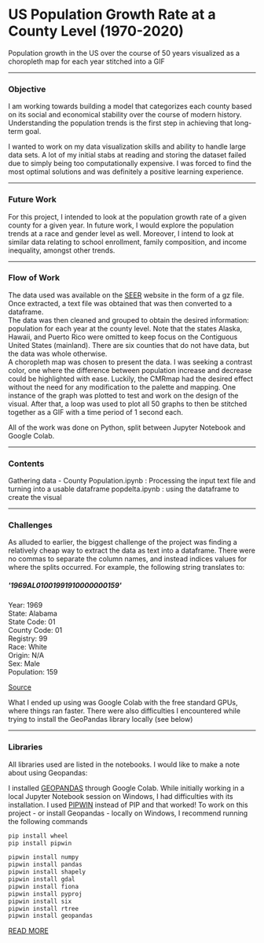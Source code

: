 # US Population Growth Rate at a County Level (1970-2020)

Population growth in the US over the course of 50 years visualized as a choropleth map for each year stitched into a GIF

----
### Objective

I am working towards building a model that categorizes each county based on its social and economical stability over the course of modern history. Understanding the population trends is the first step in achieving that long-term goal.

I wanted to work on my data visualization skills and ability to handle large data sets. A lot of my initial stabs at reading and storing the dataset failed due to simply being too computationally expensive. I was forced to find the most optimal solutions and was definitely a positive learning experience.

----

### Future Work
For this project, I intended to look at the population growth rate of a given county for a given year. In future work, I would explore the population trends at a race and gender level as well.
Moreover, I intend to look at similar data relating to school enrollment, family composition, and income inequality, amongst other trends.

----

### Flow of Work
The data used was available on the [SEER](https://seer.cancer.gov/popdata/download.html) website in the form of a gz file. Once extracted, a text file was obtained that was then converted to a dataframe.\
The data was then cleaned and grouped to obtain the desired information: population for each year at the county level. Note that the states Alaska, Hawaii, and Puerto Rico were omitted to keep focus on the Contiguous United States (mainland). There are six counties that do not have data, but the data was whole otherwise.\
A choropleth map was chosen to present the data. I was seeking a contrast color, one where the difference between population increase and decrease could be highlighted with ease. Luckily, the CMRmap had the desired effect without the need for any modification to the palette and mapping. 
One instance of the graph was plotted to test and work on the design of the visual. After that, a loop was used to plot all 50 graphs to then be stitched together as a GIF with a time period of 1 second each.

All of the work was done on Python, split between Jupyter Notebook and Google Colab.

----

### Contents

Gathering data - County Population.ipynb : Processing the input text file and turning into a usable dataframe
popdelta.ipynb : using the dataframe to create the visual

----

### Challenges
As alluded to earlier, the biggest challenge of the project was finding a relatively cheap way to extract the data as text into a dataframe. There were no commas to separate the column names, and instead indices values for where the splits occurred. For example, the following string translates to:
##### '1969AL01001991910000000159'
Year: 1969\
State: Alabama\
State Code: 01\
County Code: 01\
Registry: 99\
Race: White\
Origin: N/A\
Sex: Male\
Population: 159

[Source](https://seer.cancer.gov/popdata/popdic.html)

What I ended up using was Google Colab with the free standard GPUs, where things ran faster. There were also difficulties I encountered while trying to install the GeoPandas library locally (see below)

----

### Libraries

All libraries used are listed in the notebooks. I would like to make a note about using Geopandas:

I installed [GEOPANDAS](https://geopandas.org/en/stable/) through Google Colab. While initially working in a local Jupyter Notebook session on Windows, I had difficulties with its installation. I used [PIPWIN](https://pypi.org/project/pipwin/) instead of PIP and that worked! To work on this project - or install Geopandas - locally on Windows, I recommend running the following commands
```bash
pip install wheel
pip install pipwin

pipwin install numpy
pipwin install pandas
pipwin install shapely
pipwin install gdal
pipwin install fiona
pipwin install pyproj
pipwin install six
pipwin install rtree
pipwin install geopandas
```
[READ MORE](https://stackoverflow.com/questions/54734667/error-installing-geopandas-a-gdal-api-version-must-be-specified-in-anaconda)

